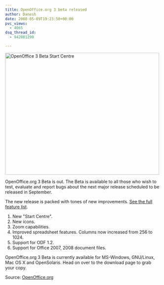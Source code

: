 ```yaml
---
title: OpenOffice.org 3 beta released
author: Danesh
date: 2008-05-09T19:23:50+00:00
pvc_views:
  - 4065
dsq_thread_id:
  - 942881290

---
```

[<img loading="lazy" class="alignnone size-full wp-image-545" title="OpenOffice 3 Beta Start Centre" src="/wp-content/uploads/2008/05/2479059430_1c3f051c161.jpg" alt="OpenOffice 3 Beta Start Centre" width="500" height="396" />][1]

OpenOffice.org 3 Beta is out. The Beta is available to all those who wish to test, evaluate and report bugs about the next major release scheduled to be released in September.

The new release is packed with tones of new improvements. [See the full feature list][2].

  1. New "Start Centre".
  2. New icons.
  3. Zoom capabilities.
  4. Improved spreadsheet features. Columns now increased from 256 to 1024.
  5. Support for ODF 1.2.
  6. Support for Office 2007, 2008 document files.

OpenOffice.org 3 Beta is currently available for MS-Windows, GNU/Linux, Mac OS X and OpenSolaris. Head on over to the download page to grab your copy.

Source: [OpenOffice.org][3]

 [1]: /wp-content/uploads/2008/05/2479059430_1c3f051c161.jpg
 [2]: http://marketing.openoffice.org/3.0/featurelistbeta.html
 [3]: http://www.openoffice.org/